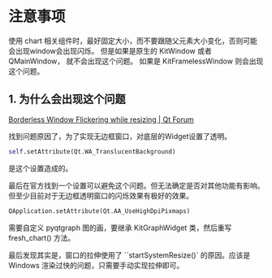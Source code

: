 # 注意事项

使用 chart 相关组件时，最好固定大小，而不要跟随父元素大小变化，否则可能会出现window会出现闪烁。
但是如果是原生的 KitWindow 或者 QMainWindow， 就不会出现这个问题。
如果是 KitFramelessWindow 则会出现这个问题。

## 1. 为什么会出现这个问题

[Borderless Window Flickering while resizing | Qt Forum](https://forum.qt.io/topic/122103/borderless-window-flickering-while-resizing/4)

找到问题原因了，为了实现无边框窗口，对底层的Widget设置了透明。

``` python
self.setAttribute(Qt.WA_TranslucentBackground)
```

是这个设置造成的。

最后在官方找到一个设置可以避免这个问题。但无法确定是否对其他功能有影响。但至少目前对于无边框透明窗口的闪烁效果有极好的效果。

``` python
QApplication.setAttribute(Qt.AA_UseHighDpiPixmaps)
```

需要自定义 pyqtgraph 图的画，要继承 KitGraphWidget 类，然后重写 fresh_chart() 方法。

最后发现其实是，窗口的拉伸使用了 ``startSystemResize()` 的原因。应该是 Windows 渲染过快的问题，只需要手动实现拉伸即可。